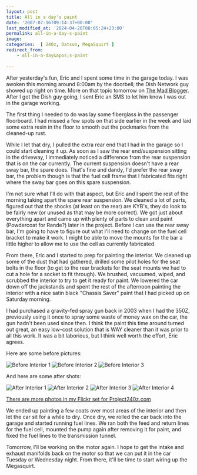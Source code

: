 ```yaml
---
layout: post
title: All in a day's paint
date: '2007-07-16T09:14:37+00:00'
last_modified_at: '2024-04-26T08:05:24+23:00'
permalink: all-in-a-day-s-paint
image: 
categories:  [ 240z, Datsun, MegaSquirt ]
redirect_from:
    - all-in-a-day&apos;s-paint
    
---
```

After yesterday's fun, Eric and I spent some time in the garage today. I was awoken this morning around 8:00am by the doorbell; the Dish Network guy showed up right on time. More on that topic tomorrow on [The Mad Blogger](https://themadblogger.com/). After I got the Dish guy going, I sent Eric an SMS to let him know I was out in the garage working.

The first thing I needed to do was lay some fiberglass in the passenger floorboard. I had missed a few spots on that side earlier in the week and laid some extra resin in the floor to smooth out the pockmarks from the cleaned-up rust.

While I let that dry, I pulled the extra rear end that I had in the garage so I could start cleaning it up. As soon as I saw the rear end/suspension sitting in the driveway, I immediately noticed a difference from the rear suspension that is on the car currently. The current suspension doesn't have a rear sway bar, the spare does. That's fine and dandy, I'd prefer the rear sway bar, the problem though is that the fuel cell frame that I fabricated fits right where the sway bar goes on this spare suspension.

I'm not sure what I'll do with that aspect, but Eric and I spent the rest of the morning taking apart the spare rear suspension. We cleaned a lot of parts, figured out that the shocks (at least on the rear) are KYB's, they do look to be fairly new (or unused as that may be more correct). We got just about everything apart and came up with plenty of parts to clean and paint (Powdercoat for Rande?) later in the project. Before I can use the rear sway bar, I'm going to have to figure out what I'll need to change on the fuel cell bracket to make it work. I might be able to move the mounts for the bar a little higher to allow me to use the cell as currently fabricated.

From there, Eric and I started to prep for painting the interior. We cleaned up some of the dust that had gathered, drilled some pilot holes for the seat bolts in the floor (to get to the rear brackets for the seat mounts we had to cut a hole for a socket to fit through). We brushed, vacuumed, wiped, and scrubbed the interior to try to get it ready for paint. We lowered the car down off the jackstands and spent the rest of the afternoon painting the interior with a nice satin black "Chassis Saver" paint that I had picked up on Saturday morning.

I had purchased a gravity-fed spray gun back in 2003 when I had the 350Z, previously using it once to spray some waste of money wax on the car, the gun hadn't been used since then. I think the paint this time around turned out great, an easy low-cost solution that is WAY cleaner than it was prior to all this work. It was a bit laborious, but I think well worth the effort, Eric agrees.

Here are some before pictures:

![Before Interior 1](https://farm1.static.flickr.com/188/409594222_9c3c5b701f_m.jpg)
![Before Interior 2](https://farm1.static.flickr.com/217/498988300_ad19a541c5_m.jpg)
![Before Interior 3](https://farm2.static.flickr.com/1191/782279103_f6dc23edc9_m.jpg)

And here are some after shots:

![After Interior 1](https://farm2.static.flickr.com/1189/824938492_9f563166b1_m.jpg)
![After Interior 2](https://farm2.static.flickr.com/1260/824668014_2b20a5cdcd_m.jpg)
![After Interior 3](https://farm2.static.flickr.com/1329/824056123_dcc0ec1cf2_m.jpg)
![After Interior 4](https://farm2.static.flickr.com/1436/824677014_903f6fd289_m.jpg)

[There are more photos in my Flickr set for Project240z.com](https://www.flickr.com/photos/chammond/sets/72157594465585463/)

We ended up painting a few coats over most areas of the interior and then let the car sit for a while to dry. Once dry, we rolled the car back into the garage and started running fuel lines. We ran both the feed and return lines for the fuel cell, mounted the pump again after removing it for paint, and fixed the fuel lines to the transmission tunnel.

Tomorrow, I'll be working on the motor again. I hope to get the intake and exhaust manifolds back on the motor so that we can put it in the car Tuesday or Wednesday night. From there, it'll be time to start wiring up the Megasquirt.
